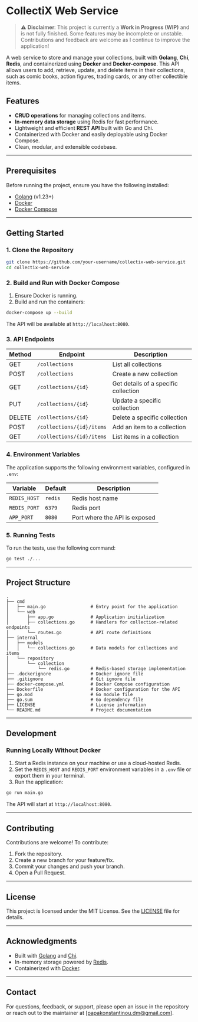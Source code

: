 # CollectiX Web Service

> ⚠️ **Disclaimer**: This project is currently a **Work in Progress (WIP)** and is not fully finished. Some features may be incomplete or unstable. Contributions and feedback are welcome as I continue to improve the application!

A web service to store and manage your collections, built with **Golang**, **Chi**, **Redis**, and containerized using **Docker** and **Docker-compose**. This API allows users to add, retrieve, update, and delete items in their collections, such as comic books, action figures, trading cards, or any other collectible items.

## Features

- **CRUD operations** for managing collections and items.
- **In-memory data storage** using Redis for fast performance.
- Lightweight and efficient **REST API** built with Go and Chi.
- Containerized with Docker and easily deployable using Docker Compose.
- Clean, modular, and extensible codebase.

---

## Prerequisites

Before running the project, ensure you have the following installed:

- [Golang](https://golang.org/doc/install) (v1.23+)
- [Docker](https://www.docker.com/get-started)
- [Docker Compose](https://docs.docker.com/compose/)

---

## Getting Started

### 1. Clone the Repository

```bash
git clone https://github.com/your-username/collectix-web-service.git
cd collectix-web-service
```

### 2. Build and Run with Docker Compose

1. Ensure Docker is running.
2. Build and run the containers:

```bash
docker-compose up --build
```

The API will be available at `http://localhost:8080`.

### 3. API Endpoints

| Method | Endpoint                  | Description                      |
|--------|---------------------------|----------------------------------|
| GET    | `/collections`            | List all collections             |
| POST   | `/collections`            | Create a new collection          |
| GET    | `/collections/{id}`       | Get details of a specific collection |
| PUT    | `/collections/{id}`       | Update a specific collection     |
| DELETE | `/collections/{id}`       | Delete a specific collection     |
| POST   | `/collections/{id}/items` | Add an item to a collection      |
| GET    | `/collections/{id}/items` | List items in a collection       |

### 4. Environment Variables

The application supports the following environment variables, configured in `.env`:

| Variable         | Default      | Description                           |
|------------------|--------------|---------------------------------------|
| `REDIS_HOST`     | `redis`      | Redis host name                       |
| `REDIS_PORT`     | `6379`       | Redis port                            |
| `APP_PORT`       | `8080`       | Port where the API is exposed         |

### 5. Running Tests

To run the tests, use the following command:

```bash
go test ./...
```

---

## Project Structure

```
.
├── cmd
│   ├── main.go                 # Entry point for the application
│   └── web
│       ├── app.go              # Application initialization
│       ├── collections.go      # Handlers for collection-related endpoints
│       └── routes.go           # API route definitions
├── internal
│   ├── models
│   │   └── collections.go      # Data models for collections and items
│   └── repository
│       └── collection
│           └── redis.go        # Redis-based storage implementation
├── .dockerignore               # Docker ignore file
├── .gitignore                  # Git ignore file
├── docker-compose.yml          # Docker Compose configuration
├── Dockerfile                  # Docker configuration for the API
├── go.mod                      # Go module file
├── go.sum                      # Go dependency file
├── LICENSE                     # License information
└── README.md                   # Project documentation
```

---

## Development

### Running Locally Without Docker

1. Start a Redis instance on your machine or use a cloud-hosted Redis.
2. Set the `REDIS_HOST` and `REDIS_PORT` environment variables in a `.env` file or export them in your terminal.
3. Run the application:

```bash
go run main.go
```

The API will start at `http://localhost:8080`.

---

## Contributing

Contributions are welcome! To contribute:

1. Fork the repository.
2. Create a new branch for your feature/fix.
3. Commit your changes and push your branch.
4. Open a Pull Request.

---

## License

This project is licensed under the MIT License. See the [LICENSE](LICENSE) file for details.

---

## Acknowledgments

- Built with [Golang](https://golang.org/) and [Chi](https://github.com/go-chi/chi).
- In-memory storage powered by [Redis](https://redis.io/).
- Containerized with [Docker](https://www.docker.com/).

---

## Contact

For questions, feedback, or support, please open an issue in the repository or reach out to the maintainer at [papakonstantinou.dm@gmail.com].
